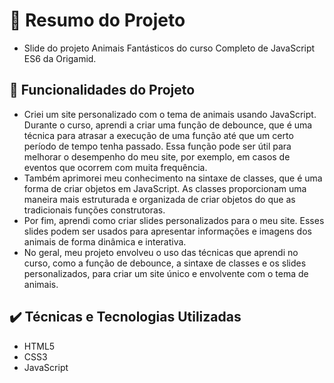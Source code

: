 # 📁 Resumo do Projeto

-   Slide do projeto Animais Fantásticos do curso Completo de JavaScript ES6 da Origamid.

## 🔨 Funcionalidades do Projeto

-   Criei um site personalizado com o tema de animais usando JavaScript. Durante o curso, aprendi a criar uma função de debounce, que é uma técnica para atrasar a execução de uma função até que um certo período de tempo tenha passado. Essa função pode ser útil para melhorar o desempenho do meu site, por exemplo, em casos de eventos que ocorrem com muita frequência.
-   Também aprimorei meu conhecimento na sintaxe de classes, que é uma forma de criar objetos em JavaScript. As classes proporcionam uma maneira mais estruturada e organizada de criar objetos do que as tradicionais funções construtoras.
-   Por fim, aprendi como criar slides personalizados para o meu site. Esses slides podem ser usados para apresentar informações e imagens dos animais de forma dinâmica e interativa.
-   No geral, meu projeto envolveu o uso das técnicas que aprendi no curso, como a função de debounce, a sintaxe de classes e os slides personalizados, para criar um site único e envolvente com o tema de animais.

## ✔️ Técnicas e Tecnologias Utilizadas

-   HTML5
-   CSS3
-   JavaScript
